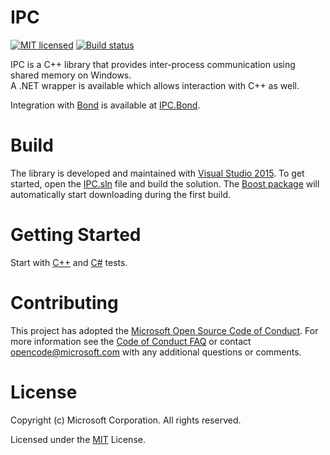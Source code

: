 # IPC

[![MIT licensed](https://img.shields.io/badge/license-MIT-blue.svg)](https://github.com/Microsoft/IPC/blob/master/LICENSE) [![Build status](https://ci.appveyor.com/api/projects/status/dl929xf6rgaj257b/branch/master?svg=true)](https://ci.appveyor.com/project/ara-ayvazyan/ipc/branch/master)

IPC is a C++ library that provides inter-process communication using shared memory on Windows.<br/>
A .NET wrapper is available which allows interaction with C++ as well.

Integration with [Bond](https://github.com/Microsoft/bond) is available at [IPC.Bond](https://github.com/Microsoft/IPC.Bond).

# Build

The library is developed and maintained with [Visual Studio 2015](https://msdn.microsoft.com/en-us/library/dd831853.aspx).
To get started, open the [IPC.sln](https://github.com/Microsoft/IPC/blob/master/IPC.sln) file and build the solution.
The [Boost package](https://www.nuget.org/packages/boost/) will automatically start downloading during the first build.

# Getting Started

Start with [C++](https://github.com/Microsoft/IPC/blob/master/UnitTests/TransportTests.cpp) and [C#](https://github.com/Microsoft/IPC/blob/master/UnitTestsManaged/TransportTests.cs) tests.

# Contributing

This project has adopted the [Microsoft Open Source Code of Conduct](https://opensource.microsoft.com/codeofconduct/). For more information see the [Code of Conduct FAQ](https://opensource.microsoft.com/codeofconduct/faq/) or contact [opencode@microsoft.com](mailto:opencode@microsoft.com) with any additional questions or comments.

# License

Copyright (c) Microsoft Corporation. All rights reserved.

Licensed under the [MIT](https://github.com/Microsoft/IPC/blob/master/LICENSE) License.
